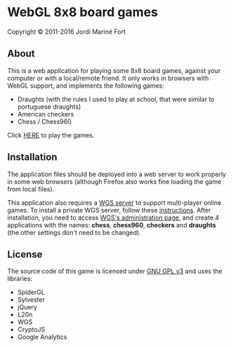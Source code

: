 WebGL 8x8 board games
=====================
Copyright © 2011-2016 Jordi Mariné Fort

About
-----

This is a web application for playing some 8x8 board games, against your computer or with a local/remote friend.
It only works in browsers with WebGL support, and implements the following games:
- Draughts (with the rules I used to play at school, that were similar to portuguese draughts)
- American checkers
- Chess / Chess960


Click [HERE](http://usuaris.tinet.cat/jmarine/dames) to play the games.


Installation
------------

The application files should be deployed into a web server to work properly in some web browsers (although Firefox also works fine loading the game from local files).

This application also requires a [WGS server](https://github.com/jmarine/wgs) to support multi-player online games. To install a private WGS server, follow these [instructions](https://github.com/jmarine/wgs/wiki/Installation). After installation, you need to access [WGS's administration page](http://localhost:8080/admin.html), and create 4 applications with the names: **chess**, **chess960**, **checkers** and **draughts**
(the other settings don't need to be changed).


License
-------

The source code of this game is licensed under [GNU GPL v3](https://raw.githubusercontent.com/jmarine/webgl8x8boardgames/master/LICENSE.txt) and uses the libraries:
- SpiderGL
- Sylvester
- jQuery
- L20n
- WGS
- CryptoJS
- Google Analytics

